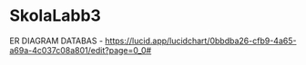 # SkolaLabb3

ER DIAGRAM DATABAS - https://lucid.app/lucidchart/0bbdba26-cfb9-4a65-a69a-4c037c08a801/edit?page=0_0#

